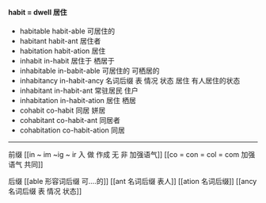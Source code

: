 #### habit = dwell 居住

- habitable habit-able 可居住的
- habitant habit-ant 居住者
- habitation habit-ation 居住
- inhabit in-habit 居住于 栖居于
- inhabitable in-babit-able 可居住的 可栖居的
- inhabitancy in-habit-ancy 名词后缀 表 情况 状态 居住  有人居住的状态
- inhabitant in-habit-ant 常驻居民 住户
- inhabitation in-habit-ation 居住 栖居
- cohabit co-habit 同居 姘居
- cohabitant co-habit-ant 同居者
- cohabitation co-habit-ation 同居

---
前缀 
[[in  ~ im ~ig ~ ir 入 做 作成  无 非 加强语气]]
[[co = con  = col = com  加强语气 共同]]

后缀
[[able  形容词后缀 可....的]]
[[ant 名词后缀 表人]]
[[ation 名词后缀]]
[[ancy 名词后缀 表 情况 状态]]